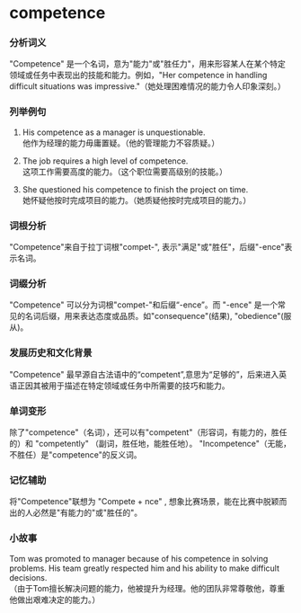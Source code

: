 # competence

### 分析词义

  

"Competence" 是一个名词，意为"能力"或"胜任力"，用来形容某人在某个特定领域或任务中表现出的技能和能力。例如，"Her competence in handling difficult situations was impressive."（她处理困难情况的能力令人印象深刻。）

  

### 列举例句

  

1.  His competence as a manager is unquestionable.  
    他作为经理的能力毋庸置疑。（他的管理能力不容质疑。）
    
      
    
2.  The job requires a high level of competence.  
    这项工作需要高度的能力。（这个职位需要高级别的技能。）
    
      
    
3.  She questioned his competence to finish the project on time.  
    她怀疑他按时完成项目的能力。（她质疑他按时完成项目的能力。）
    
      
    

  

### 词根分析

  

"Competence"来自于拉丁词根"compet-", 表示"满足"或"胜任"，后缀"-ence"表示名词。

  

### 词缀分析

  

"Competence" 可以分为词根"compet-"和后缀“-ence”。而 "-ence" 是一个常见的名词后缀，用来表达态度或品质。如"consequence"(结果), "obedience"(服从)。

  

### 发展历史和文化背景

  

"Competence" 最早源自古法语中的“competent”,意思为“足够的”，后来进入英语正因其被用于描述在特定领域或任务中所需要的技巧和能力。

  

### 单词变形

  

除了"competence"（名词），还可以有"competent"（形容词，有能力的，胜任的）和 "competently" （副词，胜任地，能胜任地）。 "Incompetence"（无能，不胜任）是"competence"的反义词。

  

### 记忆辅助

  

将"Competence"联想为 "Compete + nce" , 想象比赛场景，能在比赛中脱颖而出的人必然是"有能力的"或"胜任的"。

  

### 小故事

  

Tom was promoted to manager because of his competence in solving problems. His team greatly respected him and his ability to make difficult decisions.  
（由于Tom擅长解决问题的能力，他被提升为经理。他的团队非常尊敬他，尊重他做出艰难决定的能力。）
